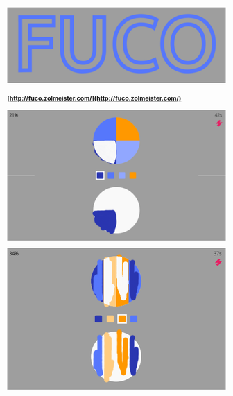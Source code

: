 # [![Fuco](./publish/logo.png)](http://fuco.zolmeister.com/)

#### [http://fuco.zolmeister.com/](http://fuco.zolmeister.com/)

[![Fuco](./publish/gameplay.png)](http://fuco.zolmeister.com/)

[![Fuco](./publish/gameplay2.png)](http://fuco.zolmeister.com/)
